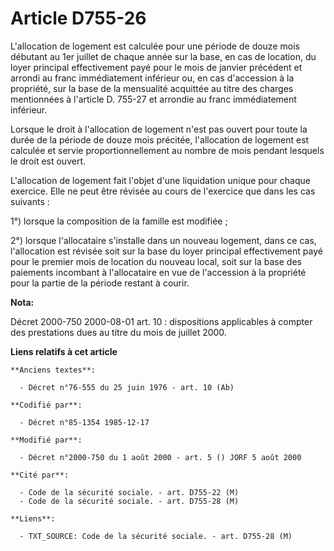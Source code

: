 # Article D755-26

L'allocation de logement est calculée pour une période de douze mois débutant au 1er juillet de chaque année sur la base, en
cas de location, du loyer principal effectivement payé pour le mois de janvier précédent et arrondi au franc immédiatement
inférieur ou, en cas d'accession à la propriété, sur la base de la mensualité acquittée au titre des charges mentionnées à
l'article D. 755-27 et arrondie au franc immédiatement inférieur. 

Lorsque le droit à l'allocation de logement n'est pas ouvert pour toute la durée de la période de douze mois précitée,
l'allocation de logement est calculée et servie proportionnellement au nombre de mois pendant lesquels le droit est ouvert. 

L'allocation de logement fait l'objet d'une liquidation unique pour chaque exercice. Elle ne peut être révisée au cours de
l'exercice que dans les cas suivants : 

1°) lorsque la composition de la famille est modifiée ; 

2°) lorsque l'allocataire s'installe dans un nouveau logement, dans ce cas, l'allocation est révisée soit sur la base du
loyer principal effectivement payé pour le premier mois de location du nouveau local, soit sur la base des paiements
incombant à l'allocataire en vue de l'accession à la propriété pour la partie de la période restant à courir.

**Nota:**

Décret 2000-750 2000-08-01 art. 10 : dispositions applicables à compter des prestations dues au titre du mois de juillet
2000.

**Liens relatifs à cet article**

	**Anciens textes**:

	  - Décret n°76-555 du 25 juin 1976 - art. 10 (Ab)

	**Codifié par**:

	  - Décret n°85-1354 1985-12-17

	**Modifié par**:

	  - Décret n°2000-750 du 1 août 2000 - art. 5 () JORF 5 août 2000

	**Cité par**:

	  - Code de la sécurité sociale. - art. D755-22 (M)
	  - Code de la sécurité sociale. - art. D755-28 (M)

	**Liens**:

	  - TXT_SOURCE: Code de la sécurité sociale. - art. D755-28 (M)
